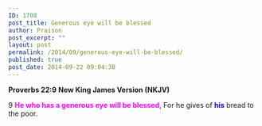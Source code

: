 ```yaml
---
ID: 1708
post_title: Generous eye will be blessed
author: Praison
post_excerpt: ""
layout: post
permalink: /2014/09/generous-eye-will-be-blessed/
published: true
post_date: 2014-09-22 09:04:38
---
```

<strong>Proverbs 22:9</strong>
<strong> New King James Version (NKJV)</strong>

9 <span style="color: #ff00ff;"><strong>He who has a generous eye will be blessed</strong></span>,
For he gives of <span style="color: #0000ff;"><strong>his</strong></span> bread to the poor.